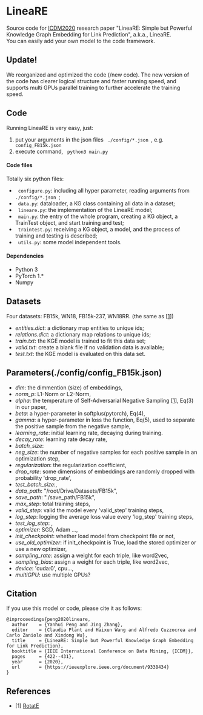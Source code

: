 # LineaRE
Source code for [ICDM2020](http://icdm2020.bigke.org/) research paper "LineaRE: Simple but Powerful
Knowledge Graph Embedding for Link Prediction", a.k.a., LineaRE.<br>
You can easily add your own model to the code framework.

## Update!
We reorganized and optimized the code (/new code).
The new version of the code has clearer logical structure and faster running speed,
and supports multi GPUs parallel training to further accelerate the training speed.

## Code
Running LineaRE is very easy, just:
1. put your arguments in the json files <code> ./config/*.json </code>, e.g. <code> config_FB15k.json </code>
2. execute command, <code> python3 main.py </code>
#### Code files
Totally six python files:
* <code> configure.py</code>: including all hyper parameter, reading arguments from <code> ./config/*.json </code>;
* <code> data.py</code>: dataloader, a KG class containing all data in a dataset;
* <code> lineare.py</code>: the implementation of the LineaRE model;
* <code> main.py</code>: the entry of the whole program, creating a KG object, a TrainTest object, and start training and test;
* <code> traintest.py</code>: receiving a KG object, a model, and the process of training and testing is described;
* <code> utils.py</code>: some model independent tools.
#### Dependencies
* Python 3
* PyTorch 1.*
* Numpy

## Datasets
Four datasets: FB15k, WN18, FB15k-237, WN18RR.
(the same as [[1](#refer-1)])
 - *entities.dict*: a dictionary map entities to unique ids;
 - *relations.dict*: a dictionary map relations to unique ids;
 - *train.txt*: the KGE model is trained to fit this data set;
 - *valid.txt*: create a blank file if no validation data is available;
 - *test.txt*: the KGE model is evaluated on this data set.

## Parameters(./config/config_FB15k.json)
 - *dim*: the dimmention (size) of embeddings,
 - *norm_p*: L1-Norm or L2-Norm,
 - *alpha*: the temperature of Self-Adversarial Negative Sampling [[1](#refer-1)], Eq(3) in our paper,
 - *beta*: a hyper-parameter in softplus(pytorch), Eq(4),
 - *gamma*: a hyper-parameter in loss the function, Eq(5), used to separate the positive sample from the negative sample,
 - *learning_rate*: initial learning rate, decaying during training.
 - *decay_rate*: learning rate decay rate,
 - *batch_size*: 
 - *neg_size*: the number of negative samples for each positive sample in an optimization step,
 - *regularization*: the regularization coefficient,
 - *drop_rate*: some dimensions of embeddings are randomly dropped with probability 'drop_rate',
 - *test_batch_size*:,
 - *data_path*: "/root/Drive/Datasets/FB15k",
 - *save_path*: "./save_path/FB15k",
 - *max_step*: total training steps,
 - *valid_step*: valid the model every 'valid_step' training steps,
 - *log_step*: logging the average loss value every 'log_step' training steps,
 - *test_log_step*: ,
 - *optimizer*: SGD, Adam ...,
 - *init_checkpoint*: whether load model from checkpoint file or not,
 - *use_old_optimizer*: if init_checkpoint is True, load the stored optimizer or use a new optimizer,
 - *sampling_rate*: assign a weight for each triple, like word2vec,
 - *sampling_bias*: assign a weight for each triple, like word2vec,
 - *device*: 'cuda:0', cpu...,
 - *multiGPU*: use multiple GPUs?

## Citation
If you use this model or code, please cite it as follows:
```
@inproceedings{peng2020lineare,
  author    = {Yanhui Peng and Jing Zhang},
  editor    = {Claudia Plant and Haixun Wang and Alfredo Cuzzocrea and Carlo Zaniolo and Xindong Wu},
  title     = {LineaRE: Simple but Powerful Knowledge Graph Embedding for Link Prediction},
  booktitle = {IEEE International Conference on Data Mining, {ICDM}},
  pages     = {422--431},
  year      = {2020},
  url       = {https://ieeexplore.ieee.org/document/9338434}
}
```

## References
<div id="refer-1"></div>

- [1] [RotatE](https://github.com/DeepGraphLearning/KnowledgeGraphEmbedding)

